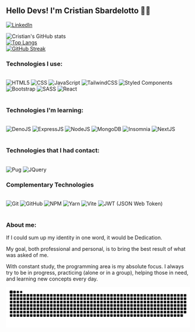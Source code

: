 
## Hello Devs! I'm Cristian Sbardelotto 👋👋
[![LinkedIn](https://img.shields.io/badge/linkedin-%230077B5.svg?style=for-the-badge&logo=linkedin&logoColor=white)](https://www.linkedin.com/in/cristian-k-sbardelotto/)

![Cristian's GitHub stats](https://github-readme-stats.vercel.app/api?username=cristian-sbardelotto&show_icons=true&theme=tokyonight)
<br/>
[![Top Langs](https://github-readme-stats.vercel.app/api/top-langs/?username=cristian-sbardelotto&layout=compact)](https://github.com/anuraghazra/github-readme-stats)
<br />
[![GitHub Streak](https://streak-stats.demolab.com/?user=cristian-sbardelotto&theme=dark)](https://git.io/streak-stats)
<br />

### Technologies I use:

<div style='display: inline_block'><br />
  <img alt='HTML5' src='https://img.shields.io/badge/html5-%23E34F26.svg?style=for-the-badge&logo=html5&logoColor=white' />
  <img alt='CSS' src='https://img.shields.io/badge/css3-%231572B6.svg?style=for-the-badge&logo=css3&logoColor=white' />
  <img alt='JavaScript' src='https://img.shields.io/badge/javascript-%23323330.svg?style=for-the-badge&logo=javascript&logoColor=%23F7DF1E' />
  <img alt='TailwindCSS' src='https://img.shields.io/badge/tailwindcss-%2338B2AC.svg?style=for-the-badge&logo=tailwind-css&logoColor=white' />
  <img alt='Styled Components' src='https://img.shields.io/badge/styled--components-DB7093?style=for-the-badge&logo=styled-components&logoColor=white' />
  <img alt='Bootstrap' src='https://img.shields.io/badge/bootstrap-%23563D7C.svg?style=for-the-badge&logo=bootstrap&logoColor=white' />
  <img alt='SASS' src='https://img.shields.io/badge/SASS-hotpink.svg?style=for-the-badge&logo=SASS&logoColor=white' />
  <img alt='React' src='https://img.shields.io/badge/react-%2320232a.svg?style=for-the-badge&logo=react&logoColor=%2361DAFB'/>
</div>
<br />

### Technologies I'm learning:
<div style='display: inline_block'><br />

  <img alt='DenoJS' src='https://img.shields.io/badge/deno%20js-000000?style=for-the-badge&logo=deno&logoColor=white' />
  <img alt='ExpressJS' src='https://img.shields.io/badge/express.js-%23404d59.svg?style=for-the-badge&logo=express&logoColor=%2361DAFB'/>
  <img alt='NodeJS' src='https://img.shields.io/badge/node.js-6DA55F?style=for-the-badge&logo=node.js&logoColor=white' />
  <img alt='MongoDB' src='https://img.shields.io/badge/MongoDB-%234ea94b.svg?style=for-the-badge&logo=mongodb&logoColor=white' />
  <img alt='Insomnia' src='https://img.shields.io/badge/Insomnia-black?style=for-the-badge&logo=insomnia&logoColor=5849BE' />
  <img alt='NextJS' src='https://img.shields.io/badge/Next-black?style=for-the-badge&logo=next.js&logoColor=white' />  
</div>

<br />

### Technologies that I had contact:
<div style='display: inline_block'><br />
  <img alt='Pug' src='https://img.shields.io/badge/Pug-FFF?style=for-the-badge&logo=pug&logoColor=A86454' />
  <img alt='JQuery' src='https://img.shields.io/badge/jquery-%230769AD.svg?style=for-the-badge&logo=jquery&logoColor=white' />
</div>

### Complementary Technologies
<div style='display: inline_block'><br />
   <img alt='Git' src='https://img.shields.io/badge/git-%23F05033.svg?style=for-the-badge&logo=git&logoColor=white'>
   <img alt='GitHub' src='https://img.shields.io/badge/github-%23121011.svg?style=for-the-badge&logo=github&logoColor=white' />
   <img alt='NPM' src='https://img.shields.io/badge/NPM-%23000000.svg?style=for-the-badge&logo=npm&logoColor=white' />
   <img alt='Yarn' src='https://img.shields.io/badge/yarn-%232C8EBB.svg?style=for-the-badge&logo=yarn&logoColor=white' />
   <img alt='Vite' src='https://img.shields.io/badge/vite-%23646CFF.svg?style=for-the-badge&logo=vite&logoColor=white' />
   <img alt='JWT (JSON Web Token)' src='https://img.shields.io/badge/JWT-black?style=for-the-badge&logo=JSON%20web%20tokens' />
</div>

<br />

### About me: 
If I could sum up my identity in one word, it would be Dedication.

My goal, both professional and personal, is to bring the best result of what was asked of me.

With constant study, the programming area is my absolute focus. I always try to be in progress, practicing (alone or in a group), helping those in need, and learning new concepts every day.

![Snake animation](https://github.com/ellen2121/ellen2121/blob/output/github-contribution-grid-snake.svg)
